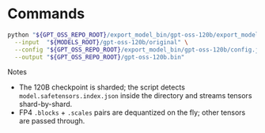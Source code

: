 # Commands

```bash
python "${GPT_OSS_REPO_ROOT}/export_model_bin/gpt-oss-120b/export_model_bin.py" \
  --input  "${MODELS_ROOT}/gpt-oss-120b/original" \
  --config "${GPT_OSS_REPO_ROOT}/export_model_bin/gpt-oss-120b/config.json" \
  --output "${GPT_OSS_REPO_ROOT}/gpt-oss-120b.bin"
```

Notes

- The 120B checkpoint is sharded; the script detects `model.safetensors.index.json` inside the directory and streams tensors shard-by-shard.
- FP4 `.blocks` + `.scales` pairs are dequantized on the fly; other tensors are passed through.
